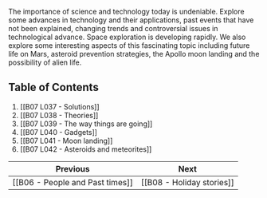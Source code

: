 The importance of science and technology today is undeniable. Explore some advances in technology and their applications, past events that have not been explained, changing trends and controversial issues in technological advance. Space exploration is developing rapidly. We also explore some interesting aspects of this fascinating topic including future life on Mars, asteroid prevention strategies, the Apollo moon landing and the possibility of alien life.

## Table of Contents

1. [[B07 L037 - Solutions]]
2. [[B07 L038 - Theories]]
3. [[B07 L039 - The way things are going]]
4. [[B07 L040 - Gadgets]]
5. [[B07 L041 - Moon landing]]
6. [[B07 L042 - Asteroids and meteorites]]

| Previous                        | Next                      |
| ------------------------------- | ------------------------- |
| [[B06 - People and Past times]] | [[B08 - Holiday stories]] |